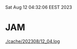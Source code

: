 Sat Aug 12 04:32:06 EEST 2023
# JAM
<a href='./cache/202308/12_04.log'>./cache/202308/12_04.log</a>
